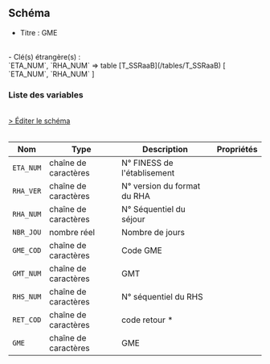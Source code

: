 ## Schéma

- Titre : GME
<br />
- Clé(s) étrangère(s) : <br />
`ETA_NUM`, `RHA_NUM` => table [T_SSRaaB](/tables/T_SSRaaB) [ `ETA_NUM`, `RHA_NUM` ]<br />

### Liste des variables
<br />
<div>
    <a href="https://gitlab.com/healthdatahub/schema-snds/edit/master/schemas/PMSI/PMSI%20SSR/T_SSRaaGME.json"  
    arget="_blank" rel="noopener noreferrer">> Éditer le schéma</a>
    <OutboundLink />
</div>
<br />

Nom|Type|Description|Propriétés
-|-|-|-
`ETA_NUM`|chaîne de caractères|N° FINESS de l&#x27;établisement||
`RHA_VER`|chaîne de caractères|N° version du format du RHA||
`RHA_NUM`|chaîne de caractères|N° Séquentiel du séjour||
`NBR_JOU`|nombre réel|Nombre de jours||
`GME_COD`|chaîne de caractères|Code GME||
`GMT_NUM`|chaîne de caractères|GMT||
`RHS_NUM`|chaîne de caractères|N° séquentiel du RHS||
`RET_COD`|chaîne de caractères|code retour *||
`GME`|chaîne de caractères|GME||

